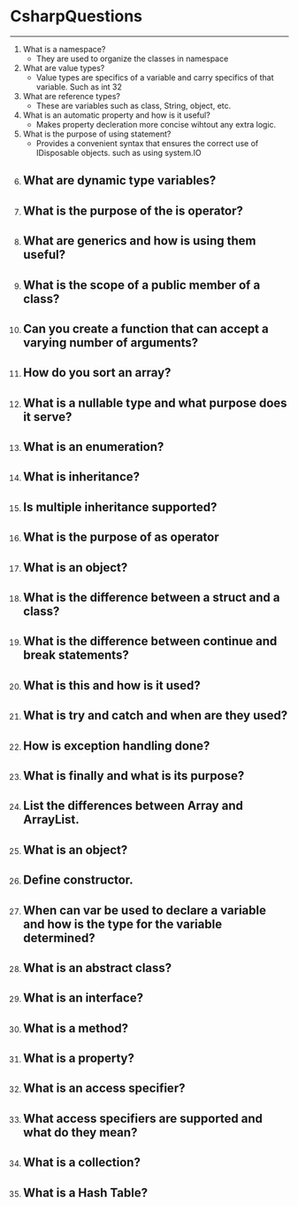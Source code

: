 # CsharpQuestions
___
1. What is a namespace?
    - They are used to organize the classes in namespace
2. What are value types?
    - Value types are specifics of a variable and carry specifics of that variable. Such as int 32
3. What are reference types?
    - These are variables such as class, String, object, etc. 
4. What is an automatic property and how is it useful?
    - Makes property decleration more concise wihtout any extra logic. 
5. What is the purpose of using statement?
    - Provides a convenient syntax that ensures the correct use of IDisposable objects. such as using system.IO
6. What are dynamic type variables?
    -
7. What is the purpose of the is operator?
    -
8. What are generics and how is using them useful?
    -
9. What is the scope of a public member of a class?
    -
10. Can you create a function that can accept a varying number of arguments?
    -
11. How do you sort an array?
    -
12. What is a nullable type and what purpose does it serve?
    -
13. What is an enumeration?
    -
14. What is inheritance?
    -
15. Is multiple inheritance supported?
    -
16. What is the purpose of as operator
    -
17. What is an object?
    -
18. What is the difference between a struct and a class?
    -
19. What is the difference between continue and break statements?
    -
20. What is this and how is it used?
    -
21. What is try and catch and when are they used?
    -
22. How is exception handling done?
    -
23. What is finally and what is its purpose?
    -
24. List the differences between Array and ArrayList.
    -
25. What is an object?
    -
26. Define constructor.
    -
27. When can var be used to declare a variable and how is the type for the variable determined?
    -
28. What is an abstract class?
    -
29. What is an interface?
    -
30. What is a method?
    -
31. What is a property?
    -
32. What is an access specifier?
    -
33. What access specifiers are supported and what do they mean?
    -
34. What is a collection?
    -
35. What is a Hash Table?
    -
